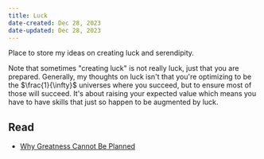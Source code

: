 ```yaml
---
title: Luck
date-created: Dec 28, 2023
date-updated: Dec 28, 2023
---
```


Place to store my ideas on creating luck and serendipity.

Note that sometimes "creating luck" is not really luck, just that you are prepared. Generally, my thoughts on luck isn't that you're optimizing to be the $\frac{1}{\infty}$ universes where you succeed, but to ensure most of those will succeed. It's about raising your expected value which means you have to have skills that just so happen to be augmented by luck.

## Read

- [Why Greatness Cannot Be Planned]()
